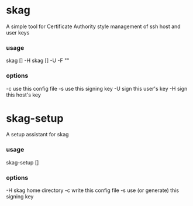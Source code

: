 skag
====

A simple tool for Certificate Authority style management of ssh host and user keys

### usage ###

  skag [<options>] -H <hostname> <host key file>
  skag [<options>] -U <username> -F "<full name>" <user key file>

### options ###
  -c <config file>     use this config file
  -s <signing key>     use this signing key
  -U <username>        sign this user's key
  -H <hostname>        sign this host's key

skag-setup
==========

A setup assistant for skag

### usage ###

  skag-setup [<options>]

### options ###
  -H <directory>     skag home directory
  -c <file>          write this config file
  -s <file>          use (or generate) this signing key